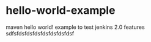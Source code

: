 # hello-world-example
maven hello world! example to test jenkins 2.0 features
sdfsfdsfdsfdsfdsfdsfdsfdsf
